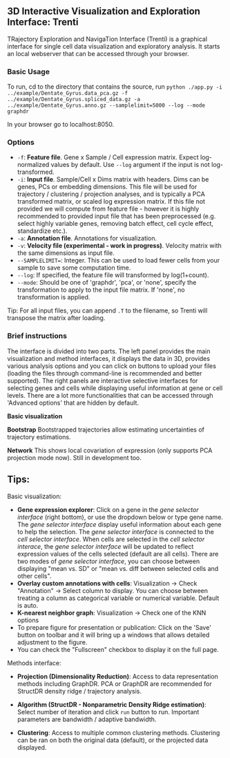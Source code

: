 


## 3D Interactive Visualization and Exploration Interface: Trenti

TRajectory Exploration and NavigaTion Interface (Trenti) is a
graphical interface for single cell data visualization and exploratory analysis. It starts an local webserver that can be accessed through your browser.

### Basic Usage

To run, cd to the directory that contains the source, run
`python ./app.py -i ../example/Dentate_Gyrus.data_pca.gz -f ../example/Dentate_Gyrus.spliced_data.gz -a ../example/Dentate_Gyrus.anno.gz --samplelimit=5000 --log --mode graphdr`

In your browser go to localhost:8050. 



### Options
* `-f`: **Feature file**.   Gene x Sample / Cell expression matrix. Expect log-normalized values by default. Use `--log` argument if the input is not log-transformed.
* `-i`: **Input file**. Sample/Cell x Dims matrix with headers. Dims can be genes, PCs or embedding dimensions. This file will be used for trajectory / clustering / projection analyses, and is typically a PCA transformed matrix, or scaled log expression matrix. If this file not provided we will compute from feature file - however it is highly recommended to provided input file that has been preprocessed (e.g. select highly variable genes, removing batch effect, cell cycle effect, standardize etc.).
* `-a`: **Annotation file**. Annotations for visualization.
* `-v`: **Velocity file (experimental - work in progress)**.  Velocity matrix with the same dimensions as input file.
* `--SAMPLELIMIT=`: Integer. This can be used to load fewer cells from your sample to save some computation time.
* `--log`: If specified, the feature file will transformed by log(1+count).
* `--mode`: Should be one of 'graphdr', 'pca', or 'none', specify the transformation to apply to the input file matrix. If 'none', no transformation is applied.

Tip: For all input files, you can append `.T` to the filename, so Trenti will transpose the matrix after loading.


### Brief instructions
The interface is divided into two parts. The left panel provides the main visualization and method interfaces, it displays the data in 3D, provides various analysis options and you can click on buttons to upload your files (loading the files through command-line is recommended and better supported). The right panels are interactive selective interfaces for selecting genes and cells while displaying useful information at gene or cell levels. There are a lot more functionalities that can be accessed through 'Advanced options' that are hidden by default.

**Basic visualization**







**Bootstrap**
Bootstrapped trajectories allow estimating uncertainties of trajectory estimations.

**Network**
This shows local covariation of expression (only supports PCA projection mode now). Still in development too.

## Tips:

Basic visualization:
* **Gene expression explorer**: Click on a gene in the *gene selector interface* (right bottom), or use the dropdown below or type gene name. The *gene selector interface* display useful information about each gene to help the selection. The *gene selector interface* is connected to the *cell selector interface*. When cells are selected in the *cell selector interace*, the *gene selector interface* will be updated to reflect expression values of the cells selected (default are all cells). There are two modes of *gene selector interface*, you can choose between displaying "mean vs. SD" or "mean vs. diff between selected cells and other cells".
* **Overlay custom annotations with cells**: Visualization -> Check "Annotation" -> Select column to display. You can choose between treating a column as categorical variable or numerical variable. Default is auto.
* **K-nearest neighbor graph**: Visualization -> Check one of the KNN options
* To prepare figure for presentation or publication:
Click on the 'Save' button on toolbar and it will bring up a windows that allows detailed adjustment to the figure. 
* You can check the "Fullscreen" checkbox to display it on the full page.

Methods interface: 
* **Projection (Dimensionality Reduction)**:
Access to data representation methods including GraphDR. PCA or GraphDR are recommended for StructDR density ridge / trajectory analysis.

* **Algorithm (StructDR - Nonparametric Density Ridge estimation)**:
Select number of iteration and click `run` button to run. Important parameters are bandwidth / adaptive bandwidth.

* **Clustering**:
Access to multiple common clustering methods. Clustering can be ran on both the original data (default), or the projected data displayed. 



